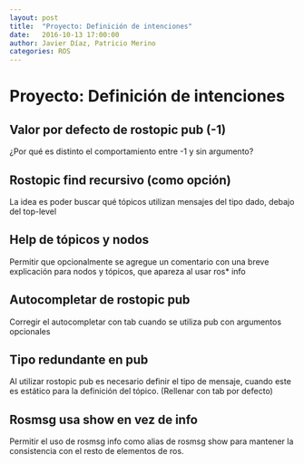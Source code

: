 ```yaml
---
layout: post
title:  "Proyecto: Definición de intenciones"
date:   2016-10-13 17:00:00
author: Javier Díaz, Patricio Merino
categories: ROS
---
```


# Proyecto: Definición de intenciones

## Valor por defecto de rostopic pub (-1)
¿Por qué es distinto el comportamiento entre -1 y sin argumento?

## Rostopic find recursivo (como opción)
La idea es poder buscar qué tópicos utilizan mensajes del tipo dado, debajo del top-level

## Help de tópicos y nodos
Permitir que opcionalmente se agregue un comentario con una breve explicación para nodos y tópicos, que apareza al usar ros* info

## Autocompletar de rostopic pub
Corregir el autocompletar con tab cuando se utiliza pub con argumentos opcionales

## Tipo redundante en pub
Al utilizar rostopic pub es necesario definir el tipo de mensaje, cuando este es estático para la definición del tópico. (Rellenar con tab por defecto)

## Rosmsg usa show en vez de info
Permitir el uso de rosmsg info como alias de rosmsg show para mantener la consistencia con el resto de elementos de ros.	